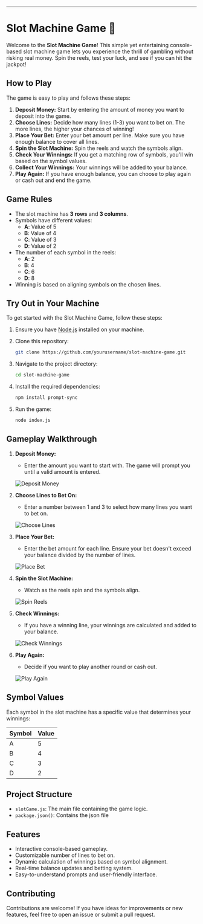 

---

# Slot Machine Game 🎰

Welcome to the **Slot Machine Game**! This simple yet entertaining console-based slot machine game lets you experience the thrill of gambling without risking real money. Spin the reels, test your luck, and see if you can hit the jackpot!

## How to Play

The game is easy to play and follows these steps:

1. **Deposit Money:** Start by entering the amount of money you want to deposit into the game.
2. **Choose Lines:** Decide how many lines (1-3) you want to bet on. The more lines, the higher your chances of winning!
3. **Place Your Bet:** Enter your bet amount per line. Make sure you have enough balance to cover all lines.
4. **Spin the Slot Machine:** Spin the reels and watch the symbols align.
5. **Check Your Winnings:** If you get a matching row of symbols, you'll win based on the symbol values.
6. **Collect Your Winnings:** Your winnings will be added to your balance.
7. **Play Again:** If you have enough balance, you can choose to play again or cash out and end the game.

## Game Rules

- The slot machine has **3 rows** and **3 columns**.
- Symbols have different values:
  - **A**: Value of 5
  - **B**: Value of 4
  - **C**: Value of 3
  - **D**: Value of 2
- The number of each symbol in the reels:
  - **A**: 2
  - **B**: 4
  - **C**: 6
  - **D**: 8
- Winning is based on aligning symbols on the chosen lines.

## Try Out in Your Machine

To get started with the Slot Machine Game, follow these steps:

1. Ensure you have [Node.js](https://nodejs.org/) installed on your machine.
2. Clone this repository:

   ```bash
   git clone https://github.com/yourusername/slot-machine-game.git
   ```

3. Navigate to the project directory:

   ```bash
   cd slot-machine-game
   ```

4. Install the required dependencies:

   ```bash
   npm install prompt-sync
   ```

5. Run the game:

   ```bash
   node index.js
   ```

## Gameplay Walkthrough

1. **Deposit Money:**
   - Enter the amount you want to start with. The game will prompt you until a valid amount is entered.

   ![Deposit Money](./images/deposit-money.png)

2. **Choose Lines to Bet On:**
   - Enter a number between 1 and 3 to select how many lines you want to bet on.

   ![Choose Lines](./images/choose-lines.png)

3. **Place Your Bet:**
   - Enter the bet amount for each line. Ensure your bet doesn't exceed your balance divided by the number of lines.

   ![Place Bet](./images/place-bet.png)

4. **Spin the Slot Machine:**
   - Watch as the reels spin and the symbols align.

   ![Spin Reels](./images/spin-reels.png)

5. **Check Winnings:**
   - If you have a winning line, your winnings are calculated and added to your balance.

   ![Check Winnings](./images/check-winnings.png)

6. **Play Again:**
   - Decide if you want to play another round or cash out.

   ![Play Again](./images/play-again.png)

## Symbol Values

Each symbol in the slot machine has a specific value that determines your winnings:

| Symbol | Value |
|--------|-------|
| A      | 5     |
| B      | 4     |
| C      | 3     |
| D      | 2     |

## Project Structure

- `slotGame.js`: The main file containing the game logic.
- `package.json()`: Contains the json file

## Features

- Interactive console-based gameplay.
- Customizable number of lines to bet on.
- Dynamic calculation of winnings based on symbol alignment.
- Real-time balance updates and betting system.
- Easy-to-understand prompts and user-friendly interface.

## Contributing

Contributions are welcome! If you have ideas for improvements or new features, feel free to open an issue or submit a pull request.
